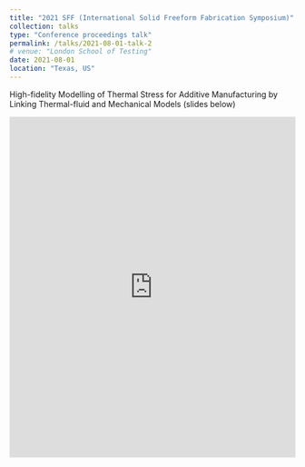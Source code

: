 ```yaml
---
title: "2021 SFF (International Solid Freeform Fabrication Symposium)"
collection: talks
type: "Conference proceedings talk"
permalink: /talks/2021-08-01-talk-2
# venue: "London School of Testing"
date: 2021-08-01
location: "Texas, US"
---
```


High-fidelity Modelling of Thermal Stress for Additive Manufacturing by Linking Thermal-fluid and Mechanical Models (slides below)

<iframe src="https://view.officeapps.live.com/op/embed.aspx?src=https://FanChenNUS.github.io/files/slides1.pptx" width="100%" height="600" frameborder="0"></iframe>

